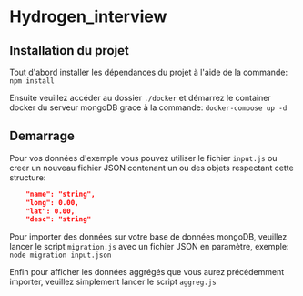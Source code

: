 # Hydrogen_interview

## Installation du projet

Tout d'abord installer les dépendances du projet à l'aide de la commande: ``npm install``

Ensuite veuillez accéder au dossier ``./docker`` et démarrez le container docker du serveur mongoDB grace à la commande: ``docker-compose up -d``

## Demarrage

Pour vos données d'exemple vous pouvez utiliser le fichier ``input.js`` ou creer un nouveau fichier JSON contenant un ou des objets respectant cette structure:

```json
    "name": "string",
    "long": 0.00,
    "lat": 0.00,
    "desc": "string"
```

Pour importer des données sur votre base de données mongoDB, veuillez lancer le script ``migration.js`` avec un fichier JSON en paramètre, exemple: ``node migration input.json``

Enfin pour afficher les données aggrégés que vous aurez précédemment importer, veuillez simplement lancer le script ``aggreg.js``

